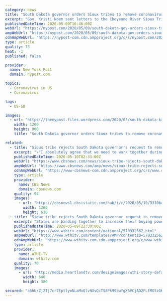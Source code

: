 ```yaml
---
category: news
title: "South Dakota governor orders Sioux tribes to remove coronavirus checkpoints"
excerpt: "Gov. Kristi Noem sent letters to the Cheyenne River Sioux Tribe and the Oglala Sioux Tribe on Friday, demanding they dismantle roadblocks on reservation lands meant to stop the spread of COVID-19."
publishedDateTime: 2020-05-09T16:46:00Z
webUrl: "https://nypost.com/2020/05/09/south-dakota-gov-orders-sioux-tribes-to-remove-coronavirus-checkpoints/"
ampWebUrl: "https://nypost.com/2020/05/09/south-dakota-gov-orders-sioux-tribes-to-remove-coronavirus-checkpoints/amp/"
cdnAmpWebUrl: "https://nypost-com.cdn.ampproject.org/c/s/nypost.com/2020/05/09/south-dakota-gov-orders-sioux-tribes-to-remove-coronavirus-checkpoints/amp/"
type: article
quality: 73
heat: -1
published: false

provider:
  name: New York Post
  domain: nypost.com

topics:
  - Coronavirus in US
  - Coronavirus

tags:
  - US-SD

images:
  - url: "https://thenypost.files.wordpress.com/2020/05/south-dakota-kristi-noem.jpg?quality=90&strip=all&w=1200"
    width: 1200
    height: 800
    title: "South Dakota governor orders Sioux tribes to remove coronavirus checkpoints"

related:
  - title: "Sioux tribe rejects South Dakota governor's request to remove coronavirus travel checkpoints"
    excerpt: "\"I absolutely agree that we need to work together during this time of crisis, however you continuing to interfere in our efforts to do what science and facts dictate seriously undermine our ability to protect everyone on the reservation,"
    publishedDateTime: 2020-05-10T02:33:00Z
    webUrl: "https://www.cbsnews.com/news/sioux-tribe-rejects-south-dakota-governors-request-to-remove-coronavirus-checkpoints/"
    ampWebUrl: "https://www.cbsnews.com/amp/news/sioux-tribe-rejects-south-dakota-governors-request-to-remove-coronavirus-checkpoints/"
    cdnAmpWebUrl: "https://www-cbsnews-com.cdn.ampproject.org/c/s/www.cbsnews.com/amp/news/sioux-tribe-rejects-south-dakota-governors-request-to-remove-coronavirus-checkpoints/"
    type: article
    provider:
      name: CBS News
      domain: cbsnews.com
    quality: 94
    images:
      - url: "https://cbsnews1.cbsistatic.com/hub/i/r/2020/05/10/3310b480-c405-4866-971f-519f4f976a0a/thumbnail/1200x630/4bc8e2e6a5ce5c09e00c4e47979600e9/gettyimages-1189041682.jpg"
        width: 1200
        height: 630
  - title: "Sioux tribe rejects South Dakota governor request to remove Covid-19 checkpoints"
    excerpt: "States are banding together to increase their buying power and help prevent fraud, after paying millions of dollars for supplies that never arrived. CNN's Drew Griffin reports."
    publishedDateTime: 2020-05-09T22:30:00Z
    webUrl: "https://www.wthitv.com/content/national/570332562.html"
    ampWebUrl: "http://www.wthitv.com/templates/AMP?contentID=570332562"
    cdnAmpWebUrl: "https://www-wthitv-com.cdn.ampproject.org/c/www.wthitv.com/templates/AMP?contentID=570332562"
    type: article
    provider:
      name: WTHI-TV
      domain: wthitv.com
    quality: 70
    images:
      - url: "http://media.heartlandtv.com/designimages/wthi-story-default-image-640x380.png"
        width: 640
        height: 380

secured: "a6hU/Zj2Tj7cr7EptlyoNLaMoQlvNXvQcTS8Pk99bwYgX6VCjAD2PLfMO5zGKIKpG4zQrCBDyns4cVQcd/X8IDOruwyn6cguipS6vtscOxbbYJg8yKnSU7XYFbCU4s+gpa/Dlvoah8Fw9MlkYRQRrw3dyz4BIwLOzCUmG9R+q2GNE7rJDaJ5v/JMBNDvYhIhwswdKyax5ve6cuN5se6QVfI+uxNvfhE8vvf1hQvjIBCJnOza6cRYdU8q2OFcoXkCxkZZuuyjNLb5TyYI1rpn/fG0kzaKApRZclEoVmHimNi3JJrB7wCtBkpBVs7r/AkFZM0L4/R5eUnoAQ/ZSbQa2Qe5If7P3gLgcGLkO3cGzdUvz9AP15tUcY9hR2BFTjLMs1F+0Z2WCHCgrGPtv6/Us8I6RRbPisKuKlCsHi2nqMayDnQzWMwgYnX6yiCtu3tFufWioVTB6zGAelnhpMcalMfEzEIZaMrgDGqPSqwZ7Fc=;Gya4SBIw+r4h2aZdTt/ItQ=="
---
```


